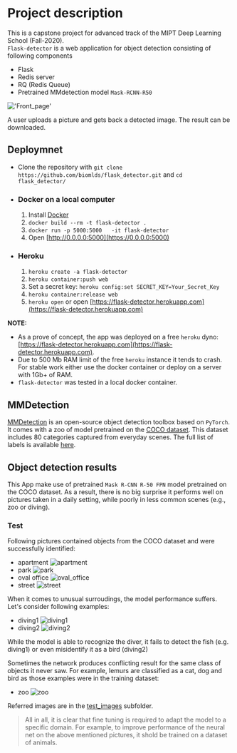 # Project description
This is a capstone project for advanced track of the MIPT Deep Learning School (Fall-2020).  
`Flask-detector` is a web application for object detection consisting of following components
- Flask
- Redis server
- RQ (Redis Queue)
- Pretrained MMdetection model `Mask-RCNN-R50`

!['Front_page'](Front_page.png)

A user uploads a picture and gets back a detected image. The result can be downloaded.

## Deploymnet

  - Clone the repository with `git clone https://github.com/biomlds/flask_detector.git` and `cd flask_detector/`
  
  
- ### Docker on a local computer

  1. Install [Docker](https://www.docker.com/products/docker-desktop)
  2. `docker build --rm -t flask-detector .`
  3. `docker run -p 5000:5000   -it flask-detector`
  4. Open [http://0.0.0.0:5000](https://0.0.0.0:5000)

- ### Heroku

    1. `heroku create -a flask-detector`
    2. `heroku container:push web`
    3. Set a secret key: `heroku config:set SECRET_KEY=Your_Secret_Key`
    4. `heroku container:release web`
    5. `heroku open` or open [https://flask-detector.herokuapp.com](https://flask-detector.herokuapp.com)

__NOTE:__ 
  - As a prove of concept, the app was deployed on a free `heroku` dyno: [https://flask-detector.herokuapp.com](https://flask-detector.herokuapp.com). 
  - Due to 500 Mb RAM limit of the free `heroku` instance it tends to crash. For stable work either use the docker container or deploy on a server with 1Gb+ of RAM.
  - `flask-detector` was tested in a local docker container.

## MMDetection
[MMDetection](https://github.com/open-mmlab/mmdetection) is an open-source object detection toolbox based on `PyTorch`. It comes with a zoo of model pretrained on the [COCO dataset]("https://cocodataset.org/#home"). This dataset includes 80 categories captured from everyday scenes. The full list of labels is available [here]('https://github.com/amikelive/coco-labels/blob/master/coco-labels-2014_2017.txt'). 

## Object detection results
This App make use of pretrained `Mask R-CNN R-50 FPN` model pretrained on the COCO dataset. As a result, there is no big surprise it performs well on pictures taken in a daily setting, while poorly in less common scenes (e.g., zoo or diving). 

### Test
Following pictures contained objects from the COCO dataset and were successfully identified:
- apartment ![apartment](test_images/detected_apartment.jpg)
- park ![park](test_images/detected_park.jpg)
- oval office ![oval_office](test_images/detected_oval_office.jpg)
- street ![street](test_images/detected_street.jpg)

When it comes to unusual surroudings, the model performance suffers. Let's consider following examples:
- diving1 ![diving1](test_images/detected_diving1.jpg)
- diving2 ![diving2](test_images/detected_diving2.jpg)

While the model is able to recognize the diver, it fails to detect the fish (e.g. diving1) or even misidentify it as a bird (diving2)

Sometimes the network produces conflicting result for the same class of objects it never saw. For example, lemurs are classified as a cat, dog and bird as those examples were in the training dataset:
- zoo ![zoo](test_images/detected_zoo.jpg)

Referred images are in the [test_images](test_images) subfolder.


> All in all, it is clear that fine tuning is required to adapt the model to a specific domain. For example, to improve performance of the neural net on the above mentioned pictures, it shold be trained on a dataset of animals.